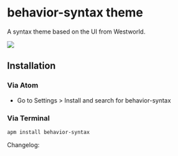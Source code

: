 # behavior-syntax theme

A syntax theme based on the UI from Westworld.

![](https://raw.github.com/sphen/behavior-syntax/master/screenshot.png)

## Installation
### Via Atom
 * Go to Settings > Install and search for behavior-syntax

### Via Terminal

```
apm install behavior-syntax
```

Changelog:
